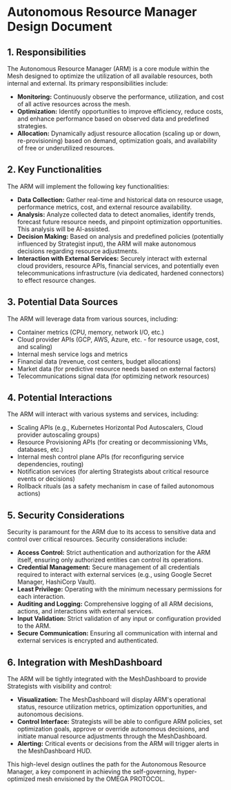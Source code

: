 # Autonomous Resource Manager Design Document

## 1. Responsibilities

The Autonomous Resource Manager (ARM) is a core module within the Mesh designed to optimize the utilization of all available resources, both internal and external. Its primary responsibilities include:

*   **Monitoring:** Continuously observe the performance, utilization, and cost of all active resources across the mesh.
*   **Optimization:** Identify opportunities to improve efficiency, reduce costs, and enhance performance based on observed data and predefined strategies.
*   **Allocation:** Dynamically adjust resource allocation (scaling up or down, re-provisioning) based on demand, optimization goals, and availability of free or underutilized resources.

## 2. Key Functionalities

The ARM will implement the following key functionalities:

*   **Data Collection:** Gather real-time and historical data on resource usage, performance metrics, cost, and external resource availability.
*   **Analysis:** Analyze collected data to detect anomalies, identify trends, forecast future resource needs, and pinpoint optimization opportunities. This analysis will be AI-assisted.
*   **Decision Making:** Based on analysis and predefined policies (potentially influenced by Strategist input), the ARM will make autonomous decisions regarding resource adjustments.
*   **Interaction with External Services:** Securely interact with external cloud providers, resource APIs, financial services, and potentially even telecommunications infrastructure (via dedicated, hardened connectors) to effect resource changes.

## 3. Potential Data Sources

The ARM will leverage data from various sources, including:

*   Container metrics (CPU, memory, network I/O, etc.)
*   Cloud provider APIs (GCP, AWS, Azure, etc. - for resource usage, cost, and scaling)
*   Internal mesh service logs and metrics
*   Financial data (revenue, cost centers, budget allocations)
*   Market data (for predictive resource needs based on external factors)
*   Telecommunications signal data (for optimizing network resources)

## 4. Potential Interactions

The ARM will interact with various systems and services, including:

*   Scaling APIs (e.g., Kubernetes Horizontal Pod Autoscalers, Cloud provider autoscaling groups)
*   Resource Provisioning APIs (for creating or decommissioning VMs, databases, etc.)
*   Internal mesh control plane APIs (for reconfiguring service dependencies, routing)
*   Notification services (for alerting Strategists about critical resource events or decisions)
*   Rollback rituals (as a safety mechanism in case of failed autonomous actions)

## 5. Security Considerations

Security is paramount for the ARM due to its access to sensitive data and control over critical resources. Security considerations include:

*   **Access Control:** Strict authentication and authorization for the ARM itself, ensuring only authorized entities can control its operations.
*   **Credential Management:** Secure management of all credentials required to interact with external services (e.g., using Google Secret Manager, HashiCorp Vault).
*   **Least Privilege:** Operating with the minimum necessary permissions for each interaction.
*   **Auditing and Logging:** Comprehensive logging of all ARM decisions, actions, and interactions with external services.
*   **Input Validation:** Strict validation of any input or configuration provided to the ARM.
*   **Secure Communication:** Ensuring all communication with internal and external services is encrypted and authenticated.

## 6. Integration with MeshDashboard

The ARM will be tightly integrated with the MeshDashboard to provide Strategists with visibility and control:

*   **Visualization:** The MeshDashboard will display ARM's operational status, resource utilization metrics, optimization opportunities, and autonomous decisions.
*   **Control Interface:** Strategists will be able to configure ARM policies, set optimization goals, approve or override autonomous decisions, and initiate manual resource adjustments through the MeshDashboard.
*   **Alerting:** Critical events or decisions from the ARM will trigger alerts in the MeshDashboard HUD.

This high-level design outlines the path for the Autonomous Resource Manager, a key component in achieving the self-governing, hyper-optimized mesh envisioned by the OMEGA PROTOCOL.